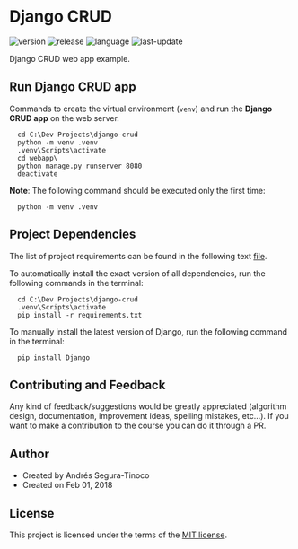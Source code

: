 # Django CRUD

![version](https://img.shields.io/badge/Version-Dev-blue)
![release](https://img.shields.io/badge/Release-0.5.0-blue)
![language](https://img.shields.io/badge/Language-python-brightgreen)
![last-update](https://img.shields.io/badge/Last_update-9/1/2022-orange)

Django CRUD web app example.

## Run Django CRUD app
Commands to create the virtual environment (`venv`) and run the **Django CRUD app** on the web server.

```console
  cd C:\Dev Projects\django-crud
  python -m venv .venv
  .venv\Scripts\activate
  cd webapp\
  python manage.py runserver 8080
  deactivate
```

**Note**: The following command should be executed only the first time:

```console
  python -m venv .venv
```

## Project Dependencies
The list of project requirements can be found in the following text <a href="https://github.com/ansegura7/django-crud/blob/main/requirements.txt">file</a>.

To automatically install the exact version of all dependencies, run the following commands in the terminal:

```console
  cd C:\Dev Projects\django-crud
  .venv\Scripts\activate
  pip install -r requirements.txt
```

To manually install the latest version of Django, run the following command in the terminal:

```console
  pip install Django
```

## Contributing and Feedback
Any kind of feedback/suggestions would be greatly appreciated (algorithm design, documentation, improvement ideas, spelling mistakes, etc...). If you want to make a contribution to the course you can do it through a PR.

## Author
- Created by Andrés Segura-Tinoco
- Created on Feb 01, 2018

## License
This project is licensed under the terms of the <a href="https://github.com/ansegura7/django-crud/blob/master/LICENSE">MIT license</a>.
